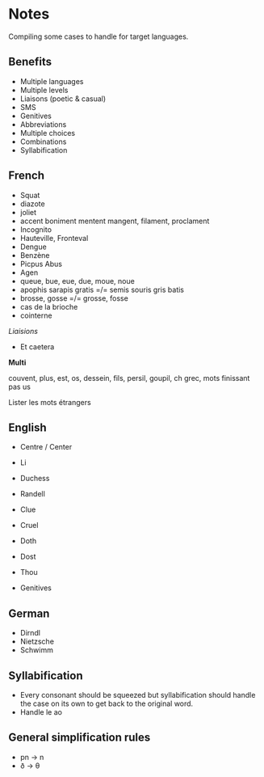 # Notes

Compiling some cases to handle for target languages.

## Benefits

* Multiple languages
* Multiple levels
* Liaisons (poetic & casual)
* SMS
* Genitives
* Abbreviations
* Multiple choices
* Combinations
* Syllabification

## French

* Squat
* diazote
* joliet
* accent boniment mentent mangent, filament, proclament
* Incognito
* Hauteville, Fronteval
* Dengue
* Benzène
* Picpus Abus
* Agen
* queue, bue, eue, due, moue, noue
* apophis sarapis gratis =/= semis souris gris batis
* brosse, gosse =/= grosse, fosse
* cas de la brioche
* cointerne

*Liaisions*

* Et caetera

**Multi**

couvent, plus, est, os, dessein, fils, persil, goupil, ch grec, mots finissant pas us

Lister les mots étrangers

## English

* Centre / Center
* Li
* Duchess
* Randell
* Clue
* Cruel
* Doth
* Dost
* Thou

* Genitives

## German

* Dirndl
* Nietzsche
* Schwimm

## Syllabification

* Every consonant should be squeezed but syllabification should handle the case on its own to get back to the original word.
* Handle le ao

## General simplification rules

* pn -> n
* ð -> θ
